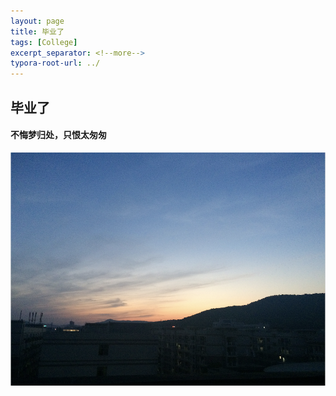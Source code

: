 ```yaml
---
layout: page
title: 毕业了
tags: [College]
excerpt_separator: <!--more-->
typora-root-url: ../
---
```




## 毕业了



#### 不悔梦归处，只恨太匆匆

![graduated](/assets/img/graduated.png)

